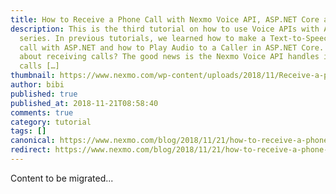 ```yaml
---
title: How to Receive a Phone Call with Nexmo Voice API, ASP.NET Core and NancyFX
description: This is the third tutorial on how to use Voice APIs with ASP.NET
  series. In previous tutorials, we learned how to make a Text-to-Speech phone
  call with ASP.NET and how to Play Audio to a Caller in ASP.NET Core. But how
  about receiving calls? The good news is the Nexmo Voice API handles inbound
  calls […]
thumbnail: https://www.nexmo.com/wp-content/uploads/2018/11/Receive-a-phone-call-with-NancyFX.png
author: bibi
published: true
published_at: 2018-11-21T08:58:40
comments: true
category: tutorial
tags: []
canonical: https://www.nexmo.com/blog/2018/11/21/how-to-receive-a-phone-call-with-nexmo-voice-api-asp-core-core-and-nancyfx-dr
redirect: https://www.nexmo.com/blog/2018/11/21/how-to-receive-a-phone-call-with-nexmo-voice-api-asp-core-core-and-nancyfx-dr
---
```

Content to be migrated...